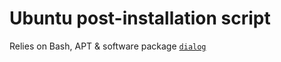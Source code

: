 # Ubuntu post-installation script

Relies on Bash, APT & software package [`dialog`](http://manpages.ubuntu.com/manpages/cosmic/man1/dialog.1.html)

